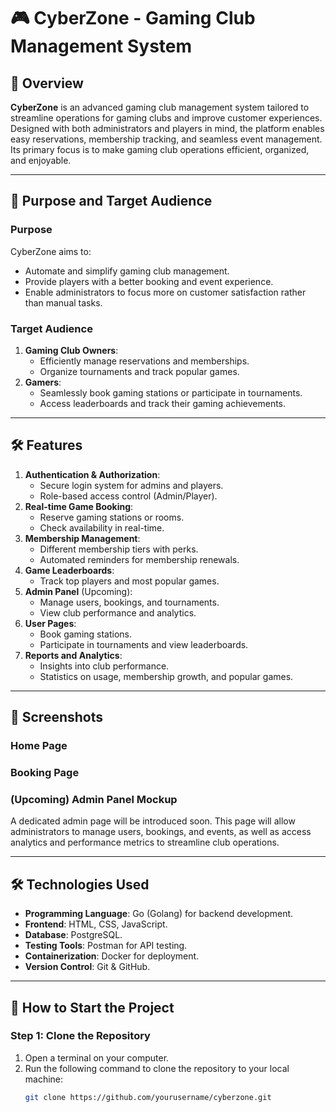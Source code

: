 # 🎮 CyberZone - Gaming Club Management System

## 📌 Overview
**CyberZone** is an advanced gaming club management system tailored to streamline operations for gaming clubs and improve customer experiences. Designed with both administrators and players in mind, the platform enables easy reservations, membership tracking, and seamless event management. Its primary focus is to make gaming club operations efficient, organized, and enjoyable.

---

## 🎯 Purpose and Target Audience

### **Purpose**
CyberZone aims to:
- Automate and simplify gaming club management.
- Provide players with a better booking and event experience.
- Enable administrators to focus more on customer satisfaction rather than manual tasks.

### **Target Audience**
1. **Gaming Club Owners**:
   - Efficiently manage reservations and memberships.
   - Organize tournaments and track popular games.
2. **Gamers**:
   - Seamlessly book gaming stations or participate in tournaments.
   - Access leaderboards and track their gaming achievements.

---

## 🛠 Features
1. **Authentication & Authorization**:
   - Secure login system for admins and players.
   - Role-based access control (Admin/Player).
2. **Real-time Game Booking**:
   - Reserve gaming stations or rooms.
   - Check availability in real-time.
3. **Membership Management**:
   - Different membership tiers with perks.
   - Automated reminders for membership renewals.
4. **Game Leaderboards**:
   - Track top players and most popular games.
5. **Admin Panel** (Upcoming):
   - Manage users, bookings, and tournaments.
   - View club performance and analytics.
6. **User Pages**:
   - Book gaming stations.
   - Participate in tournaments and view leaderboards.
7. **Reports and Analytics**:
   - Insights into club performance.
   - Statistics on usage, membership growth, and popular games.

---

## 🌟 Screenshots

### **Home Page**

### **Booking Page**

### **(Upcoming) Admin Panel Mockup**
A dedicated admin page will be introduced soon. This page will allow administrators to manage users, bookings, and events, as well as access analytics and performance metrics to streamline club operations.


---

## 🛠 Technologies Used
- **Programming Language**: Go (Golang) for backend development.
- **Frontend**: HTML, CSS, JavaScript.
- **Database**: PostgreSQL.
- **Testing Tools**: Postman for API testing.
- **Containerization**: Docker for deployment.
- **Version Control**: Git & GitHub.

---

## 📝 How to Start the Project

### Step 1: Clone the Repository
1. Open a terminal on your computer.
2. Run the following command to clone the repository to your local machine:
   ```bash
   git clone https://github.com/yourusername/cyberzone.git
